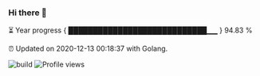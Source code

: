 ### Hi there 👋 

⏳ Year progress { ████████████████████████████▁▁ } 94.83 %

⏰ Updated on 2020-12-13 00:18:37 with Golang.

![build](https://github.com/shenxianpeng/shenxianpeng/workflows/build/badge.svg) ![Profile views](https://gpvc.arturio.dev/shenxianpeng)